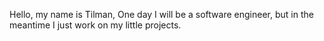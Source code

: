 Hello, my name is Tilman,
One day I will be a software engineer, but in the meantime I just work on my little projects. 
